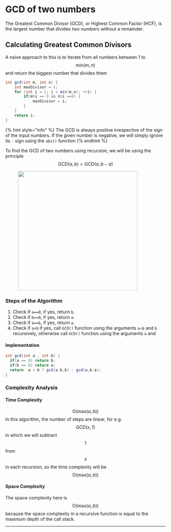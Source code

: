 # GCD of two numbers

The Greatest Common Divisor (GCD), or Highest Common Factor (HCF), is the largest number that divides two numbers without a remainder.

## Calculating Greatest Common Divisors <a href="#head-3-8" id="head-3-8"></a>

A naive approach to this is to iterate from all numbers between 1 to $$\text{min}(m,n)$$ and return the biggest number that divides them

```java
int gcd(int m, int n) {
	int maxDivisor = 1;
	for (int i = 1; i < min(m,n); ++i) {
		if(m%i == 0 && n%i ==0) {
			maxDivisor = i;	
		}
	}
	return i;
}
```



{% hint style="info" %}
The GCD is always positive irrespective of the sign of the input numbers. If the given number is negative, we will simply ignore its `-` sign using the `abs()` function
{% endhint %}

To find the GCD of two numbers using recursion, we will be using the principle $$\text{GCD}(a,b) = \text{GCD}(a,b−a)$$

<figure><img src="../.gitbook/assets/Screenshot 2024-05-03 at 5.59.35 PM.png" alt="" width="375"><figcaption></figcaption></figure>



### Steps of the Algorithm

1. Check if `a==0`, if yes, return `b`.
2. Check if `b==0`, if yes, return `a`.
3. Check if `a==b`, if yes, return `a`.
4. Check if `a>b` if yes, call `GCD()` function using the arguments `a−b` and `b` recursively, otherwise call `GCD()` function using the arguments `a` and

#### Implementation

```java
int gcd(int a , int b) {
  if(a == 0) return b;
  if(b == 0) return a;
  return  a > b ? gcd(a-b,b) : gcd(a,b-a);
}
```

### **Complexity Analysis**

#### Time Complexity

$$\text{O}(\text{max}(a,b))$$ In this algorithm, the number of steps are linear, for e.g. $$GCD(x,1)$$ in which we will subtract $$1$$ from $$x$$ in each recursion, so the time complexity will be  $$\text{O}(\text{max}(a,b))$$

#### Space Complexity

The space complexity here is $$\text{O}(\text{max}(a,b))$$ because the space complexity in a recursive function is equal to the maximum depth of the call stack.



***

